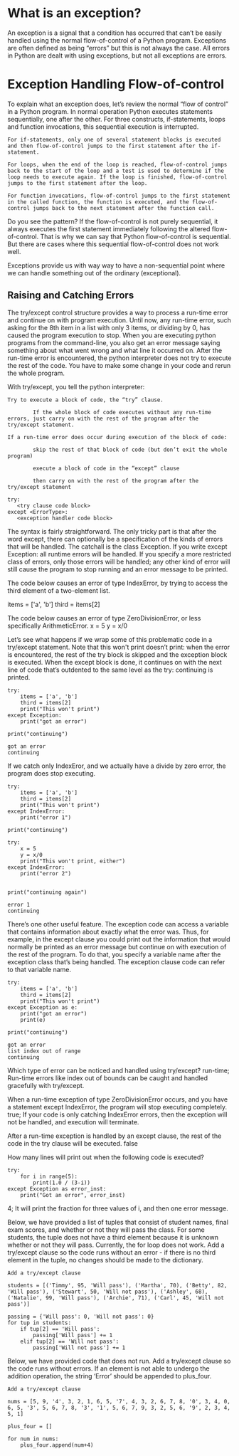 # What is an exception?

An exception is a signal that a condition has occurred that can’t be easily handled using the normal flow-of-control of a Python program. Exceptions are often defined as being “errors” but this is not always the case. All errors in Python are dealt with using exceptions, but not all exceptions are errors.

# Exception Handling Flow-of-control

To explain what an exception does, let’s review the normal “flow of control” in a Python program. In normal operation Python executes statements sequentially, one after the other. For three constructs, if-statements, loops and function invocations, this sequential execution is interrupted.

    For if-statements, only one of several statement blocks is executed and then flow-of-control jumps to the first statement after the if-statement.

    For loops, when the end of the loop is reached, flow-of-control jumps back to the start of the loop and a test is used to determine if the loop needs to execute again. If the loop is finished, flow-of-control jumps to the first statement after the loop.

    For function invocations, flow-of-control jumps to the first statement in the called function, the function is executed, and the flow-of-control jumps back to the next statement after the function call.

Do you see the pattern? If the flow-of-control is not purely sequential, it always executes the first statement immediately following the altered flow-of-control. That is why we can say that Python flow-of-control is sequential. But there are cases where this sequential flow-of-control does not work well.

Exceptions provide us with way way to have a non-sequential point where we can handle something out of the ordinary (exceptional).

## Raising and Catching Errors

The try/except control structure provides a way to process a run-time error and continue on with program execution. Until now, any run-time error, such asking for the 8th item in a list with only 3 items, or dividing by 0, has caused the program execution to stop. When you are executing python programs from the command-line, you also get an error message saying something about what went wrong and what line it occurred on. After the run-time error is encountered, the python interpreter does not try to execute the rest of the code. You have to make some change in your code and rerun the whole program.

With try/except, you tell the python interpreter:

    Try to execute a block of code, the “try” clause.

            If the whole block of code executes without any run-time errors, just carry on with the rest of the program after the try/except statement.

    If a run-time error does occur during execution of the block of code:

            skip the rest of that block of code (but don’t exit the whole program)

            execute a block of code in the “except” clause

            then carry on with the rest of the program after the try/except statement

```
try:
   <try clause code block>
except <ErrorType>:
   <exception handler code block>
```

The syntax is fairly straightforward. The only tricky part is that after the word except, there can optionally be a specification of the kinds of errors that will be handled. The catchall is the class Exception. If you write except Exception: all runtime errors will be handled. If you specify a more restricted class of errors, only those errors will be handled; any other kind of error will still cause the program to stop running and an error message to be printed.

The code below causes an error of type IndexError, by trying to access the third element of a two-element list.

items = ['a', 'b']
third = items[2]


The code below causes an error of type ZeroDivisionError, or less specifically ArithmeticError.
x = 5
y = x/0


Let’s see what happens if we wrap some of this problematic code in a try/except statement. Note that this won't print doesn’t print: when the error is encountered, the rest of the try block is skipped and the exception block is executed. When the except block is done, it continues on with the next line of code that’s outdented to the same level as the try: continuing is printed.
```
try:
    items = ['a', 'b']
    third = items[2]
    print("This won't print")
except Exception:
    print("got an error")

print("continuing")

got an error
continuing
```

If we catch only IndexEror, and we actually have a divide by zero error, the program does stop executing.
```
try:
    items = ['a', 'b']
    third = items[2]
    print("This won't print")
except IndexError:
    print("error 1")

print("continuing")

try:
    x = 5
    y = x/0
    print("This won't print, either")
except IndexError:
    print("error 2")


print("continuing again")

error 1
continuing
```

There’s one other useful feature. The exception code can access a variable that contains information about exactly what the error was. Thus, for example, in the except clause you could print out the information that would normally be printed as an error message but continue on with execution of the rest of the program. To do that, you specify a variable name after the exception class that’s being handled. The exception clause code can refer to that variable name.
```
try:
    items = ['a', 'b']
    third = items[2]
    print("This won't print")
except Exception as e:
    print("got an error")
    print(e)

print("continuing")

got an error
list index out of range
continuing
```

Which type of error can be noticed and handled using try/except?
run-time; Run-time errors like index out of bounds can be caught and handled gracefully with try/except.

When a run-time exception of type ZeroDivisionError occurs, and you have a statement except IndexError, the program will stop executing completely.
true; If your code is only catching IndexError errors, then the exception will not be handled, and execution will terminate.

After a run-time exception is handled by an except clause, the rest of the code in the try clause will be executed.
false

How many lines will print out when the following code is executed?
```
try:
    for i in range(5):
        print(1.0 / (3-i))
except Exception as error_inst:
    print("Got an error", error_inst)
```
4; It will print the fraction for three values of i, and then one error message.


Below, we have provided a list of tuples that consist of student names, final exam scores, and whether or not they will pass the class. For some students, the tuple does not have a third element because it is unknown whether or not they will pass. Currently, the for loop does not work. Add a try/except clause so the code runs without an error - if there is no third element in the tuple, no changes should be made to the dictionary.
```
Add a try/except clause

students = [('Timmy', 95, 'Will pass'), ('Martha', 70), ('Betty', 82, 'Will pass'), ('Stewart', 50, 'Will not pass'), ('Ashley', 68), ('Natalie', 99, 'Will pass'), ('Archie', 71), ('Carl', 45, 'Will not pass')]

passing = {'Will pass': 0, 'Will not pass': 0}
for tup in students:
    if tup[2] == 'Will pass':
        passing['Will pass'] += 1
    elif tup[2] == 'Will not pass':
        passing['Will not pass'] += 1
```


Below, we have provided code that does not run. Add a try/except clause so the code runs without errors. If an element is not able to undergo the addition operation, the string ‘Error’ should be appended to plus_four.
```
Add a try/except clause

nums = [5, 9, '4', 3, 2, 1, 6, 5, '7', 4, 3, 2, 6, 7, 8, '0', 3, 4, 0, 6, 5, '3', 5, 6, 7, 8, '3', '1', 5, 6, 7, 9, 3, 2, 5, 6, '9', 2, 3, 4, 5, 1]

plus_four = []

for num in nums:
    plus_four.append(num+4)
```
